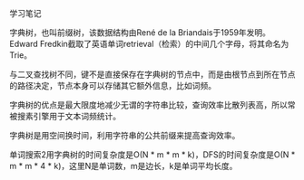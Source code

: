 学习笔记

字典树，也叫前缀树，该数据结构由René de la Briandais于1959年发明。Edward Fredkin截取了英语单词retrieval（检索）的中间几个字母，将其命名为Trie。

与二叉查找树不同，键不是直接保存在字典树的节点中，而是由根节点到所在节点的路径决定，节点本身可以存储其它额外信息，比如词频。

字典树的优点是最大限度地减少无谓的字符串比较，查询效率比散列表高，所以常被搜素引擎用于文本词频统计。

字典树是用空间换时间，利用字符串的公共前缀来提高查询效率。

单词搜索2用字典树的时间复杂度是O(N * m * m * k)，DFS的时间复杂度是O(N * m * m * 4 * k)，这里N是单词数，m是边长，k是单词平均长度。

